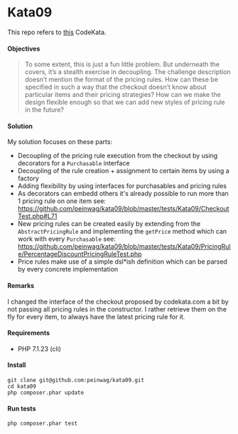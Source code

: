 # Kata09

This repo refers to [this](http://codekata.com/kata/kata09-back-to-the-checkout/) CodeKata.

#### Objectives

>To some extent, this is just a fun little problem. But underneath the covers, it’s a stealth exercise
in decoupling. The challenge description doesn’t mention the format of the pricing rules. 
How can these be specified in such a way that the checkout doesn’t know about particular items and 
their pricing strategies? How can we make the design flexible enough so that we can add 
new styles of pricing rule in the future?


#### Solution

My solution focuses on these parts: 
- Decoupling of the pricing rule execution from the checkout by using decorators for a `Purchasable` interface
- Decoupling of the rule creation + assignment to certain items by using a factory
- Adding flexibility by using interfaces for purchasables and pricing rules
- As decorators can embedd others it's already possible to run more than 1 pricing rule on one item
see: https://github.com/peinwag/kata09/blob/master/tests/Kata09/CheckoutTest.php#L71
- New pricing rules can be created easily by extending from the `AbstractPricingRule` and implementing the `getPrice` method which can
work with every `Purchasable` see: https://github.com/peinwag/kata09/blob/master/tests/Kata09/PricingRule/PercentageDiscountPricingRuleTest.php
- Price rules make use of a simple dsl*ish definition which can be parsed by every concrete implementation

#### Remarks
I changed the interface of the checkout proposed by codekata.com a bit by not passing
all pricing rules in the constructor. I rather retrieve them on the fly for every item, to always have the latest
pricing rule for it.


#### Requirements
- PHP 7.1.23 (cli)

#### Install
```
git clone git@github.com:peinwag/kata09.git
cd kata09
php composer.phar update
```

#### Run tests
`php composer.phar test`
